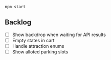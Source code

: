 `npm start`

## Backlog
- [ ] Show backdrop when waiting for API results
- [ ] Empty states in cart 
- [ ] Handle attraction enums
- [ ] Show alloted parking slots